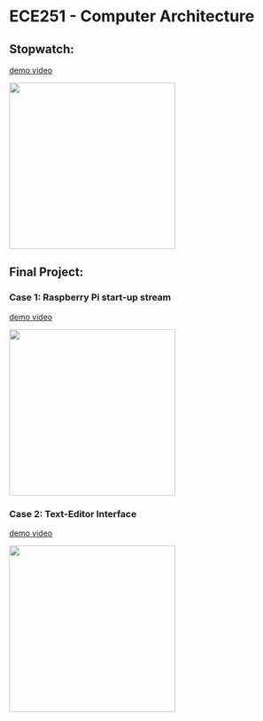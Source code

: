 <h1>ECE251 - Computer Architecture</h1>

<h2>Stopwatch:</h2> 
  <p><a href="https://goo.gl/photos/bQZALkEm4w3DLdNC9">demo video</a></p>
  <a href="https://goo.gl/photos/bQZALkEm4w3DLdNC9">
    <image src='Documentation/imgs/stopwatch.jpg' height='300'></image>
  </a>

<h2>Final Project:</h2>
  <h3>Case 1: Raspberry Pi start-up stream</h3>
    <p><a href="https://goo.gl/photos/1BtWPhgE5pemcYD99">demo video</a></p>
    <a href="https://goo.gl/photos/1BtWPhgE5pemcYD99">
      <image src='Documentation/imgs/final_case1.png' height='300'></image>
    </a>

  <h3>Case 2: Text-Editor Interface</h3>
    <p><a href="https://goo.gl/photos/m4kQUuhz8XvofZATA">demo video</a></p>
    <a href="https://goo.gl/photos/m4kQUuhz8XvofZATA">
      <image src='Documentation/imgs/final_case2.png' height='300'></image>
    </a>
